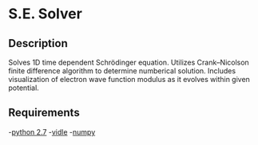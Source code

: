 # S.E. Solver
## Description
Solves 1D time dependent Schrödinger equation. Utilizes Crank–Nicolson finite difference algorithm to determine numberical solution. Includes visualization of electron wave function modulus as it evolves within given potential. 

## Requirements 
-[python 2.7](https://www.python.org/download/releases/2.7/)
-[vidle](http://vpython.org/vidle/index.html)
-[numpy](http://www.numpy.org/)
